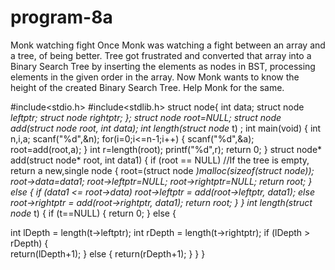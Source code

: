 # program-8a

Monk watching fight
Once Monk was watching a fight between an array and a tree, of being better. Tree
got frustrated and converted that array into a Binary Search Tree by inserting the
elements as nodes in BST, processing elements in the given order in the array. Now
Monk wants to know the height of the created Binary Search Tree.
Help Monk for the same.


#include<stdio.h>
#include<stdlib.h>
struct node{
int data;
struct node *leftptr;
struct node *rightptr;
};
struct node *root=NULL;
struct node* add(struct node* root, int data);
int length(struct node* t) ;
int main(void)
{
int n,i,a;
scanf("%d",&n);
for(i=0;i<=n-1;i++)
{
scanf("%d",&a);
root=add(root,a);
}
int r=length(root);
printf("%d",r);
return 0;
}
struct node* add(struct node* root, int data1)
{
if (root == NULL) //If the tree is empty, return a new,single node
{
root=(struct node *)malloc(sizeof(struct node));
root->data=data1;
root->leftptr=NULL;
root->rightptr=NULL;
return root;
}
else
{
if (data1 <= root->data)
root->leftptr = add(root->leftptr, data1);
else
root->rightptr = add(root->rightptr, data1); 
return root;
}
}
int length(struct node* t) 
{
if (t==NULL) 
{
return 0;
}
else
{

int lDepth = length(t->leftptr);
int rDepth = length(t->rightptr);
if (lDepth > rDepth) 
{	
return(lDepth+1);
}
else 
{
return(rDepth+1);
}
}
}

